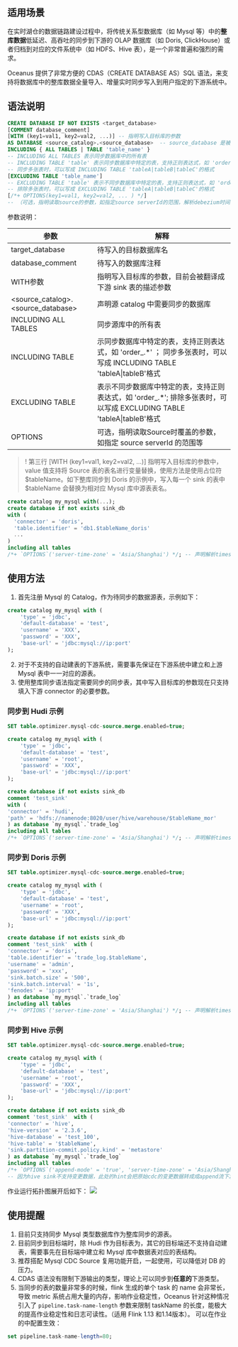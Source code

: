 ## 适用场景
在实时湖仓的数据链路建设过程中，将传统关系型数据库（如 Mysql 等）中的**整库数据**低延迟、高吞吐的同步到下游的 OLAP 数据库（如 Doris, ClickHouse）或者归档到对应的文件系统中（如 HDFS、Hive 表），是一个非常普遍和强烈的需求。

Oceanus 提供了非常方便的 CDAS（CREATE DATABASE AS）SQL 语法，来支持将数据库中的整库数据全量导入、增量实时同步写入到用户指定的下游系统中。

## 语法说明
```sql
CREATE DATABASE IF NOT EXISTS <target_database>
[COMMENT database_comment] 
[WITH (key1=val1, key2=val2, ...)] -- 指明写入目标库的参数
AS DATABASE <source_catalog>.<source_database> 	-- source_database 是被同步的源数据库
INCLUDING { ALL TABLES | TABLE 'table_name' }
-- INCLUDING ALL TABLES 表示同步数据库中的所有表
-- INCLUDING TABLE 'table' 表示同步数据库中特定的表，支持正则表达式，如 'order_.*';
-- 同步多张表时，可以写成 INCLUDING TABLE 'tableA|tableB|tableC'的格式
[EXCLUDING TABLE 'table_name']
-- EXCLUDING TABLE 'table' 表示不同步数据库中特定的表，支持正则表达式，如 'order_.*';
-- 排除多张表时，可以写成 EXCLUDING TABLE 'tableA|tableB|tableC'的格式
[/*+ OPTIONS(key1=val1, key2=val2, ... ) */] 
-- （可选，指明读取source的参数，如指定source serverId的范围，解析debezium时间戳字段类型等）
```

参数说明：

| 参数                               | 解释                                                         |
| ---------------------------------- | ------------------------------------------------------------ |
| target_database                    | 待写入的目标数据库名                                         |
| database_comment                   | 待写入的数据库注释                                           |
| WITH参数                           | 指明写入目标库的参数，目前会被翻译成下游 sink 表的描述参数     |
| <source_catalog>.<source_database> | 声明源 catalog 中需要同步的数据库                              |
| INCLUDING  ALL TABLES              | 同步源库中的所有表                                           |
| INCLUDING TABLE                    | 示同步数据库中特定的表，支持正则表达式，如 'order_.*' ； 同步多张表时，可以写成 INCLUDING TABLE 'tableA\|tableB'格式 |
| EXCLUDING TABLE                    | 表示不同步数据库中特定的表，支持正则表达式，如 'order_.*'; 排除多张表时，可以写成 EXCLUDING TABLE 'tableA\|tableB'格式 |
| OPTIONS                            | 可选，指明读取Source时覆盖的参数，如指定 source serverId 的范围等 |

>! 第三行 [WITH (key1=val1, key2=val2, ...)] 指明写入目标库的参数中， value 值支持将 Source 表的表名进行变量替换，使用方法是使用占位符 $tableName。如下整库同步到 Doris 的示例中，写入每一个 sink 的表中 $tableName 会替换为相对应 Mysql 库中源表表名。
>
```sql
create catalog my_mysql with(...);
create database if not exists sink_db
with (
  'connector' = 'doris',
  'table.identifier' = 'db1.$tableName_doris'
  ...
) 
including all tables
/*+ `OPTIONS`('server-time-zone' = 'Asia/Shanghai') */; -- 声明解析timestamp字段的时区类型
```


## 使用方法
1. 首先注册 Mysql 的 Catalog，作为待同步的数据源表，示例如下：
```sql
create catalog my_mysql with (
    'type' = 'jdbc',
    'default-database' = 'test',
    'username' = 'XXX',
    'password' = 'XXX',
    'base-url' = 'jdbc:mysql://ip:port'
);
```
2. 对于不支持的自动建表的下游系统，需要事先保证在下游系统中建立和上游 Mysql 表中一一对应的源表。
3. 使用整库同步语法指定需要同步的同步表，其中写入目标库的参数现在只支持填入下游 connector 的必要参数。

### 同步到 Hudi 示例
```sql
SET table.optimizer.mysql-cdc-source.merge.enabled=true;

create catalog my_mysql with (
    'type' = 'jdbc',
    'default-database' = 'test',
    'username' = 'root',
    'password' = 'XXX',
    'base-url' = 'jdbc:mysql://ip:port'
);

create database if not exists sink_db
comment 'test_sink'
with (
'connector' = 'hudi',
'path' = 'hdfs://namenode:8020/user/hive/warehouse/$tableName_mor'
) as database `my_mysql`.`trade_log`
including all tables
/*+ `OPTIONS`('server-time-zone' = 'Asia/Shanghai') */; -- 声明解析timestamp字段的时区类型
```

### 同步到 Doris 示例
```sql
SET table.optimizer.mysql-cdc-source.merge.enabled=true;

create catalog my_mysql with (
    'type' = 'jdbc',
    'default-database' = 'test',
    'username' = 'root',
    'password' = 'XXX',
    'base-url' = 'jdbc:mysql://ip:port'
);

create database if not exists sink_db
comment 'test_sink'  with (
'connector' = 'doris',
'table.identifier' = 'trade_log.$tableName',
'username' = 'admin',
'password' = 'xxx',
'sink.batch.size' = '500',
'sink.batch.interval' = '1s',
'fenodes' = 'ip:port'
) as database `my_mysql`.`trade_log`
including all tables
/*+ `OPTIONS`('server-time-zone' = 'Asia/Shanghai') */; -- 声明解析timestamp字段的时区类型
```



### 同步到 Hive 示例
```sql
SET table.optimizer.mysql-cdc-source.merge.enabled=true;

create catalog my_mysql with (
    'type' = 'jdbc',
    'default-database' = 'test',
    'username' = 'root',
    'password' = 'XXX',
    'base-url' = 'jdbc:mysql://ip:port'
);

create database if not exists sink_db
comment 'test_sink'  with (
'connector' = 'hive',
'hive-version' = '2.3.6',
'hive-database' = 'test_100',
'hive-table' = '$tableName',
'sink.partition-commit.policy.kind' = 'metastore'
) as database `my_mysql`.`trade_log`
including all tables
/*+ `OPTIONS`('append-mode' = 'true', 'server-time-zone' = 'Asia/Shanghai') */;  
-- 因为hive sink不支持变更数据，此处的hint会把原始cdc的变更数据转成成append流下发
```
作业运行拓扑图展开后如下：
![](https://qcloudimg.tencent-cloud.cn/raw/bf442eaef6fb0702161fdcdafab8ed78.png)

## 使用提醒
1. 目前只支持同步 Mysql 类型数据库作为整库同步的源表。
2. 目前同步到目标端时，除 Hudi 作为目标表为，其它的目标端还不支持自动建表，需要事先在目标端中建立和 Mysql 库中数据表对应的表结构。
3. 推荐搭配 Mysql CDC Source 复用功能开启，一起使用，可以降低对 DB 的压力。
4. CDAS 语法没有限制下游输出的类型，理论上可以同步到**任意的**下游类型。
5. 当同步的表的数量非常多的时候，flink 生成的单个 task 的 name 会非常长，导致 metric 系统占用大量的内存，影响作业稳定性，Oceanus 针对这种情况引入了 `pipeline.task-name-length` 参数来限制 taskName 的长度，能极大的提高作业稳定性和日志可读性。（适用 Flink 1.13 和1.14版本）。
可以在作业的中配置生效：
```sql
set pipeline.task-name-length=80;
```

   
